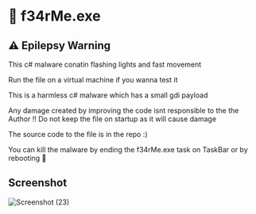 # 👺 f34rMe.exe

## ⚠️ Epilepsy Warning
This c# malware conatin flashing lights and fast movement

Run the file on a virtual machine if you wanna test it

This is a harmless c# malware which has a small gdi payload

Any damage created by improving the code isnt responsible to the the Author !!
Do not keep the file on startup as it will cause damage

The source code to the file is in the repo :)

You can kill the malware by ending the f34rMe.exe task on TaskBar or by rebooting
🌸

## Screenshot

![Screenshot (23)](https://user-images.githubusercontent.com/102450738/164873316-995e0c6f-8259-4b9e-bdb2-3901f67a9c64.png)

